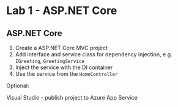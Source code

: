 # Lab 1 - ASP.NET Core

## ASP.NET Core

1. Create a ASP.NET Core MVC project
2. Add interface and service class for dependency injection, e.g. `IGreeting`, `GreetingService`
3. Inject the service with the DI container
4. Use the service from the `HomeController`

Optional:

Visual Studio - publish project to Azure App Service
